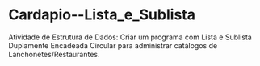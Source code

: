 # Cardapio--Lista_e_Sublista
Atividade de Estrutura de Dados: Criar um programa com Lista e Sublista Duplamente Encadeada Circular para administrar catálogos de Lanchonetes/Restaurantes.
